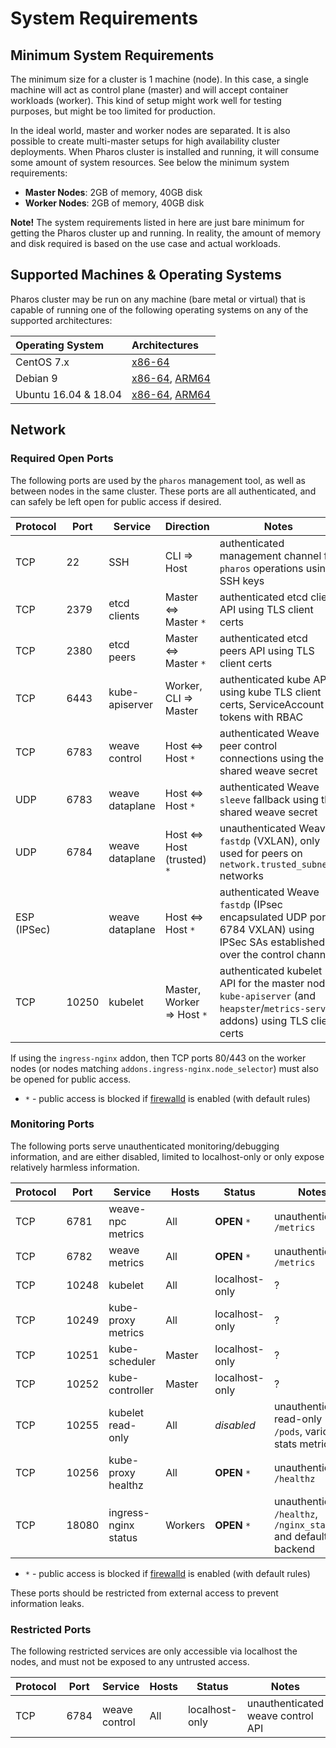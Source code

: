 # System Requirements

## Minimum System Requirements

The minimum size for a cluster is 1 machine (node). In this case, a single machine will act as control plane (master) and will accept container workloads (worker). This kind of setup might work well for testing purposes, but might be too limited for production.

In the ideal world, master and worker nodes are separated. It is also possible to create multi-master setups for high availability cluster deployments. When Pharos cluster is installed and running, it will consume some amount of system resources. See below the minimum system requirements:

* **Master Nodes**: 2GB of memory, 40GB disk
* **Worker Nodes**: 2GB of memory, 40GB disk

**Note!** The system requirements listed in here are just bare minimum for getting the Pharos cluster up and running. In reality, the amount of memory and disk required is based on the use case and actual workloads.

## Supported Machines & Operating Systems

Pharos cluster may be run on any machine (bare metal or virtual) that is capable of running one of the following operating systems on any of the supported architectures:

| Operating System                  | Architectures
|:----------------------------------|:------------------------------------------------
| CentOS 7.x                  | [x86-64](https://en.wikipedia.org/wiki/X86-64)
| Debian 9                          | [x86-64](https://en.wikipedia.org/wiki/X86-64), [ARM64](https://en.wikipedia.org/wiki/ARM_architecture)
| Ubuntu 16.04 & 18.04              | [x86-64](https://en.wikipedia.org/wiki/X86-64), [ARM64](https://en.wikipedia.org/wiki/ARM_architecture)

## Network

### Required Open Ports

The following ports are used by the `pharos` management tool, as well as between nodes in the same cluster. These ports are all authenticated, and can safely be left open for public access if desired.

| Protocol    | Port        | Service         | Direction               | Notes
|-------------|-------------|-----------------|-------------------------|-------
| TCP         | 22          | SSH             | CLI => Host             | authenticated management channel for `pharos` operations using SSH keys
| TCP         | 2379        | etcd clients    | Master <=> Master `*`   | authenticated etcd client API using TLS client certs
| TCP         | 2380        | etcd peers      | Master <=> Master `*`   | authenticated etcd peers API using TLS client certs
| TCP         | 6443        | kube-apiserver  | Worker, CLI => Master   | authenticated kube API using kube TLS client certs, ServiceAccount tokens with RBAC
| TCP         | 6783        | weave control   | Host <=> Host `*`       | authenticated Weave peer control connections using the shared weave secret
| UDP         | 6783        | weave dataplane | Host <=> Host `*`       | authenticated Weave `sleeve` fallback using the shared weave secret
| UDP         | 6784        | weave dataplane | Host <=> Host (trusted) `*` | unauthenticated Weave `fastdp` (VXLAN), only used for peers on `network.trusted_subnets` networks
| ESP (IPSec) |             | weave dataplane | Host <=> Host `*`       | authenticated Weave `fastdp` (IPsec encapsulated UDP port 6784 VXLAN) using IPSec SAs established over the control channel
| TCP         | 10250       | kubelet         | Master, Worker => Host `*` | authenticated kubelet API for the master node `kube-apiserver` (and `heapster`/`metrics-server` addons) using TLS client certs

If using the `ingress-nginx` addon, then TCP ports 80/443 on the worker nodes (or nodes matching `addons.ingress-nginx.node_selector`) must also be opened for public access.

- `*` - public access is blocked if [firewalld](networking/README.md#firewalld) is enabled (with default rules)

### Monitoring Ports

The following ports serve unauthenticated monitoring/debugging information, and are either disabled, limited to localhost-only or only expose relatively harmless information.

| Protocol    | Port        | Service               | Hosts   | Status          | Notes
|-------------|-------------|-----------------------|---------|-----------------|-------
| TCP         | 6781        | weave-npc metrics     | All     | **OPEN** `*`    | unauthenticated `/metrics`
| TCP         | 6782        | weave metrics         | All     | **OPEN** `*`    | unauthenticated `/metrics`
| TCP         | 10248       | kubelet               | All     | localhost-only  | ?
| TCP         | 10249       | kube-proxy metrics    | All     | localhost-only  | ?
| TCP         | 10251       | kube-scheduler        | Master  | localhost-only  | ?
| TCP         | 10252       | kube-controller       | Master  | localhost-only  | ?
| TCP         | 10255       | kubelet read-only     | All     | *disabled*      | unauthenticated read-only `/pods`, various stats metrics
| TCP         | 10256       | kube-proxy healthz    | All     | **OPEN** `*`    | unauthenticated `/healthz`
| TCP         | 18080       | ingress-nginx status  | Workers | **OPEN** `*`    | unauthenticated `/healthz`, `/nginx_status` and default backend

- `*` - public access is blocked if [firewalld](networking/README.md#firewalld) is enabled (with default rules)

These ports should be restricted from external access to prevent information leaks.

### Restricted Ports

The following restricted services are only accessible via localhost the nodes, and must not be exposed to any untrusted access.

| Protocol    | Port        | Service               | Hosts   | Status          | Notes
|-------------|-------------|-----------------------|---------|-----------------|------
| TCP         | 6784        | weave control         | All     | localhost-only  | unauthenticated weave control API
